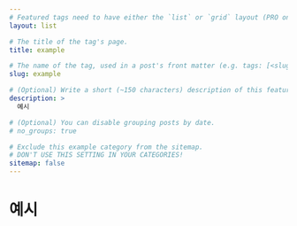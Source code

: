 ```yaml
---
# Featured tags need to have either the `list` or `grid` layout (PRO only).
layout: list

# The title of the tag's page.
title: example

# The name of the tag, used in a post's front matter (e.g. tags: [<slug>]).
slug: example

# (Optional) Write a short (~150 characters) description of this featured tag.
description: >
  예시

# (Optional) You can disable grouping posts by date.
# no_groups: true

# Exclude this example category from the sitemap.
# DON'T USE THIS SETTING IN YOUR CATEGORIES!
sitemap: false
---
```


# 예시
<!-- 이게 타이틀이다 -->
